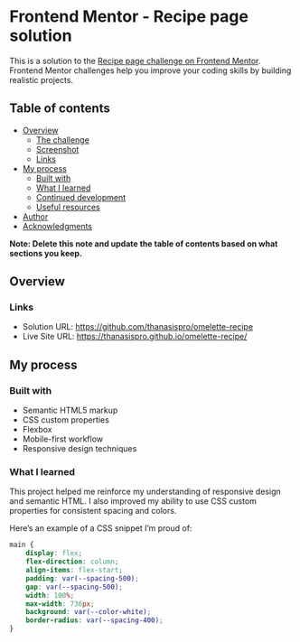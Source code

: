 # Frontend Mentor - Recipe page solution

This is a solution to the [Recipe page challenge on Frontend Mentor](https://www.frontendmentor.io/challenges/recipe-page-KiTsR8QQKm). Frontend Mentor challenges help you improve your coding skills by building realistic projects. 

## Table of contents

- [Overview](#overview)
  - [The challenge](#the-challenge)
  - [Screenshot](#screenshot)
  - [Links](#links)
- [My process](#my-process)
  - [Built with](#built-with)
  - [What I learned](#what-i-learned)
  - [Continued development](#continued-development)
  - [Useful resources](#useful-resources)
- [Author](#author)
- [Acknowledgments](#acknowledgments)

**Note: Delete this note and update the table of contents based on what sections you keep.**

## Overview

### Links

- Solution URL: https://github.com/thanasispro/omelette-recipe
- Live Site URL: https://thanasispro.github.io/omelette-recipe/

## My process

### Built with

- Semantic HTML5 markup
- CSS custom properties
- Flexbox
- Mobile-first workflow
- Responsive design techniques


### What I learned

This project helped me reinforce my understanding of responsive design and semantic HTML. I also improved my ability to use CSS custom properties for consistent spacing and colors.

Here’s an example of a CSS snippet I’m proud of:

```css
main {
    display: flex;
    flex-direction: column;
    align-items: flex-start;
    padding: var(--spacing-500);
    gap: var(--spacing-500);
    width: 100%;
    max-width: 736px;
    background: var(--color-white);
    border-radius: var(--spacing-400);
}
